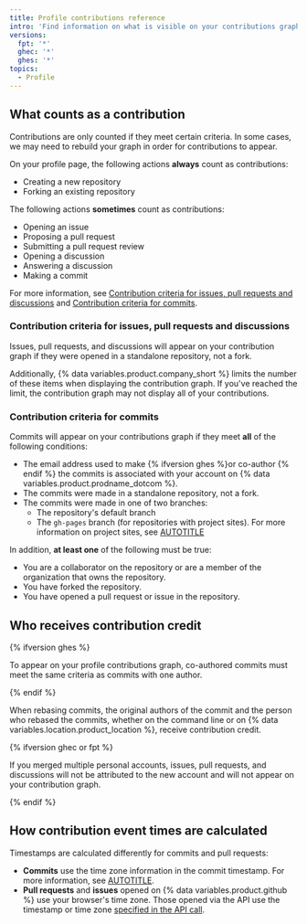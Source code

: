 ```yaml
---
title: Profile contributions reference
intro: 'Find information on what is visible on your contributions graph.'
versions:
  fpt: '*'
  ghec: '*'
  ghes: '*'
topics:
  - Profile
---
```


## What counts as a contribution

Contributions are only counted if they meet certain criteria. In some cases, we may need to rebuild your graph in order for contributions to appear.

On your profile page, the following actions **always** count as contributions:

* Creating a new repository
* Forking an existing repository

The following actions **sometimes** count as contributions:
* Opening an issue
* Proposing a pull request
* Submitting a pull request review
* Opening a discussion
* Answering a discussion
* Making a commit

For more information, see [Contribution criteria for issues, pull requests and discussions](#contribution-criteria-for-issues-pull-requests-and-discussions) and [Contribution criteria for commits](#contribution-criteria-for-commits).

### Contribution criteria for issues, pull requests and discussions

Issues, pull requests, and discussions will appear on your contribution graph if they were opened in a standalone repository, not a fork.

Additionally, {% data variables.product.company_short %} limits the number of these items when displaying the contribution graph. If you've reached the limit, the contribution graph may not display all of your contributions.

### Contribution criteria for commits

Commits will appear on your contributions graph if they meet **all** of the following conditions:
* The email address used to make {% ifversion ghes %}or co-author {% endif %} the commits is associated with your account on {% data variables.product.prodname_dotcom %}.
* The commits were made in a standalone repository, not a fork.
* The commits were made in one of two branches:
  * The repository's default branch
  * The `gh-pages` branch (for repositories with project sites). For more information on project sites, see [AUTOTITLE](/pages/getting-started-with-github-pages/what-is-github-pages#types-of-github-pages-sites)

In addition, **at least one** of the following must be true:
* You are a collaborator on the repository or are a member of the organization that owns the repository.
* You have forked the repository.
* You have opened a pull request or issue in the repository.

## Who receives contribution credit

{% ifversion ghes %}

To appear on your profile contributions graph, co-authored commits must meet the same criteria as commits with one author.

{% endif %}

When rebasing commits, the original authors of the commit and the person who rebased the commits, whether on the command line or on {% data variables.location.product_location %}, receive contribution credit.

{% ifversion ghec or fpt %}

If you merged multiple personal accounts, issues, pull requests, and discussions will not be attributed to the new account and will not appear on your contribution graph.

{% endif %}

## How contribution event times are calculated

Timestamps are calculated differently for commits and pull requests:
* **Commits** use the time zone information in the commit timestamp. For more information, see [AUTOTITLE](/account-and-profile/setting-up-and-managing-your-github-profile/managing-contribution-settings-on-your-profile/troubleshooting-commits-on-your-timeline).
* **Pull requests** and **issues** opened on {% data variables.product.github %} use your browser's time zone. Those opened via the API use the timestamp or time zone [specified in the API call](https://developer.github.com/changes/2014-03-04-timezone-handling-changes).
